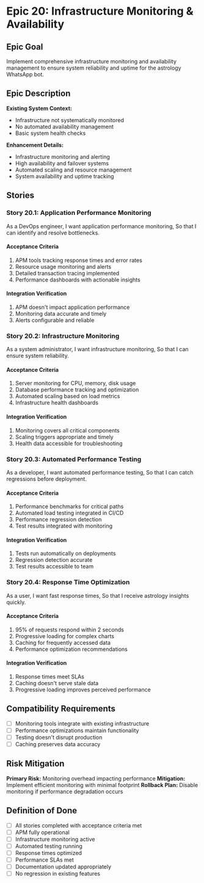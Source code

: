 # Epic 20: Infrastructure Monitoring & Availability

## Epic Goal

Implement comprehensive infrastructure monitoring and availability management to ensure system reliability and uptime for the astrology WhatsApp bot.

## Epic Description

**Existing System Context:**

- Infrastructure not systematically monitored
- No automated availability management
- Basic system health checks

**Enhancement Details:**

- Infrastructure monitoring and alerting
- High availability and failover systems
- Automated scaling and resource management
- System availability and uptime tracking

## Stories

### Story 20.1: Application Performance Monitoring

As a DevOps engineer,
I want application performance monitoring,
So that I can identify and resolve bottlenecks.

#### Acceptance Criteria

1. APM tools tracking response times and error rates
2. Resource usage monitoring and alerts
3. Detailed transaction tracing implemented
4. Performance dashboards with actionable insights

#### Integration Verification

1. APM doesn't impact application performance
2. Monitoring data accurate and timely
3. Alerts configurable and reliable

### Story 20.2: Infrastructure Monitoring

As a system administrator,
I want infrastructure monitoring,
So that I can ensure system reliability.

#### Acceptance Criteria

1. Server monitoring for CPU, memory, disk usage
2. Database performance tracking and optimization
3. Automated scaling based on load metrics
4. Infrastructure health dashboards

#### Integration Verification

1. Monitoring covers all critical components
2. Scaling triggers appropriate and timely
3. Health data accessible for troubleshooting

### Story 20.3: Automated Performance Testing

As a developer,
I want automated performance testing,
So that I can catch regressions before deployment.

#### Acceptance Criteria

1. Performance benchmarks for critical paths
2. Automated load testing integrated in CI/CD
3. Performance regression detection
4. Test results integrated with monitoring

#### Integration Verification

1. Tests run automatically on deployments
2. Regression detection accurate
3. Test results accessible to team

### Story 20.4: Response Time Optimization

As a user,
I want fast response times,
So that I receive astrology insights quickly.

#### Acceptance Criteria

1. 95% of requests respond within 2 seconds
2. Progressive loading for complex charts
3. Caching for frequently accessed data
4. Performance optimization recommendations

#### Integration Verification

1. Response times meet SLAs
2. Caching doesn't serve stale data
3. Progressive loading improves perceived performance

## Compatibility Requirements

- [ ] Monitoring tools integrate with existing infrastructure
- [ ] Performance optimizations maintain functionality
- [ ] Testing doesn't disrupt production
- [ ] Caching preserves data accuracy

## Risk Mitigation

**Primary Risk:** Monitoring overhead impacting performance
**Mitigation:** Implement efficient monitoring with minimal footprint
**Rollback Plan:** Disable monitoring if performance degradation occurs

## Definition of Done

- [ ] All stories completed with acceptance criteria met
- [ ] APM fully operational
- [ ] Infrastructure monitoring active
- [ ] Automated testing running
- [ ] Response times optimized
- [ ] Performance SLAs met
- [ ] Documentation updated appropriately
- [ ] No regression in existing features
